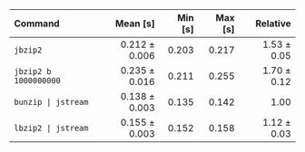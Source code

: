 | Command | Mean [s] | Min [s] | Max [s] | Relative |
|:---|---:|---:|---:|---:|
| `jbzip2` | 0.212 ± 0.006 | 0.203 | 0.217 | 1.53 ± 0.05 |
| `jbzip2 b 1000000000` | 0.235 ± 0.016 | 0.211 | 0.255 | 1.70 ± 0.12 |
| `bunzip \| jstream` | 0.138 ± 0.003 | 0.135 | 0.142 | 1.00 |
| `lbzip2 \| jstream` | 0.155 ± 0.003 | 0.152 | 0.158 | 1.12 ± 0.03 |
